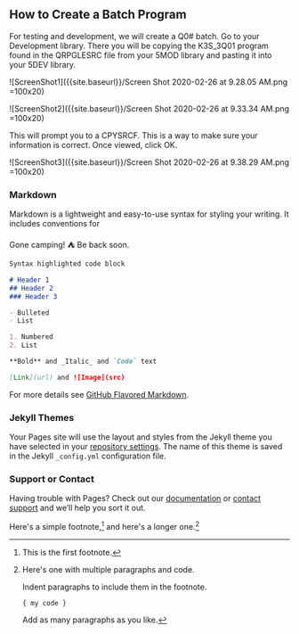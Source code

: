 ## How to Create a Batch Program

For testing and development, we will create a Q0# batch.
Go to your Development library. There you will be copying the K3S_3Q01 program found in the QRPGLESRC file from your 5MOD library and pasting it into your 5DEV library.



![ScreenShot1]({{site.baseurl}}/Screen Shot 2020-02-26 at 9.28.05 AM.png =100x20)

![ScreenShot2]({{site.baseurl}}/Screen Shot 2020-02-26 at 9.33.34 AM.png =100x20)


This will prompt you to a CPYSRCF. This is a way to make sure your information is correct. Once viewed, click OK.


![ScreenShot3]({{site.baseurl}}/Screen Shot 2020-02-26 at 9.38.29 AM.png =100x20) 


### Markdown

Markdown is a lightweight and easy-to-use syntax for styling your writing. It includes conventions for

Gone camping! :tent: Be back soon.

```markdown
Syntax highlighted code block

# Header 1
## Header 2
### Header 3

- Bulleted
- List

1. Numbered
2. List

**Bold** and _Italic_ and `Code` text

[Link](url) and ![Image](src)
```

For more details see [GitHub Flavored Markdown](https://guides.github.com/features/mastering-markdown/).

### Jekyll Themes

Your Pages site will use the layout and styles from the Jekyll theme you have selected in your [repository settings](https://github.com/ciaramejia3/test.github.io/settings). The name of this theme is saved in the Jekyll `_config.yml` configuration file.

### Support or Contact

Having trouble with Pages? Check out our [documentation](https://help.github.com/categories/github-pages-basics/) or [contact support](https://github.com/contact) and we’ll help you sort it out.

Here's a simple footnote,[^hello] and here's a longer one.[^bignote]

[^hello]: This is the first footnote.

[^bignote]: Here's one with multiple paragraphs and code.

    Indent paragraphs to include them in the footnote.

    `{ my code }`

    Add as many paragraphs as you like.
